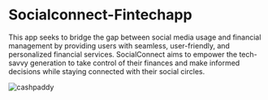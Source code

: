 # Socialconnect-Fintechapp
This app seeks to bridge the gap  between social media usage and financial management by providing users with seamless,  user-friendly, and personalized financial services. SocialConnect aims to empower the  tech-savvy generation to take control of their finances and make informed decisions while  staying connected with their social circles.

![cashpaddy](https://github.com/Peterore23/Socialconnect-Fintechapp/assets/143983342/374bba95-7e0e-480f-a5f9-6bd32b9b5acd)
